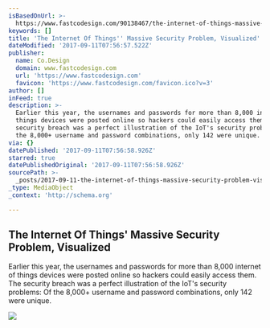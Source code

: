 ```yaml
---
isBasedOnUrl: >-
  https://www.fastcodesign.com/90138467/the-internet-of-things-massive-security-problem-visualized?partner=rss
keywords: []
title: 'The Internet Of Things'' Massive Security Problem, Visualized'
dateModified: '2017-09-11T07:56:57.522Z'
publisher:
  name: Co.Design
  domain: www.fastcodesign.com
  url: 'https://www.fastcodesign.com'
  favicon: 'https://www.fastcodesign.com/favicon.ico?v=3'
author: []
inFeed: true
description: >-
  Earlier this year, the usernames and passwords for more than 8,000 internet of
  things devices were posted online so hackers could easily access them. The
  security breach was a perfect illustration of the IoT's security problems: Of
  the 8,000+ username and password combinations, only 142 were unique.
via: {}
datePublished: '2017-09-11T07:56:58.926Z'
starred: true
datePublishedOriginal: '2017-09-11T07:56:58.926Z'
sourcePath: >-
  _posts/2017-09-11-the-internet-of-things-massive-security-problem-visualized.md
_type: MediaObject
_context: 'http://schema.org'

---
```

<article style=""><h1>The Internet Of Things' Massive Security Problem, Visualized</h1><p>Earlier this year, the usernames and passwords for more than 8,000 internet of things devices were posted online so hackers could easily access them. The security breach was a perfect illustration of the IoT's security problems: Of the 8,000+ username and password combinations, only 142 were unique.</p><img src="https://assets.fastcompany.com/image/upload/w_1280,f_auto,q_auto,fl_lossy/wp-cms/uploads/sites/4/2017/08/p-1-admin-admin-is-the-username-and-password-for-half-of-leaked-iot-devices.jpg" /></article>